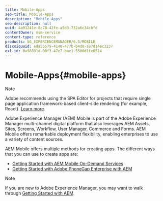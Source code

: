 ```yaml
---
title: Mobile-Apps
seo-title: Mobile-Apps
description: "Mobile-Apps"
seo-description: null
uuid: 4a91241e-8c78-42fe-a5d3-732a6c34cbfd
contentOwner: msm-service
content-type: reference
products: SG_EXPERIENCEMANAGER/6.5/MOBILE
discoiquuid: eda55579-4140-477b-b4d0-a87d14ec3237
exl-id: 0a98881d-08f3-47e7-bae1-5500d1fe6514
---
```

# Mobile-Apps{#mobile-apps}

>[!NOTE]
>
>Adobe recommends using the SPA Editor for projects that require single page application framework-based client-side rendering (for example, React). [Learn more](/help/sites-developing/spa-overview.md).

Adobe Experience Manager (AEM) Mobile is part of the Adobe Experience Manager multi-channel digital platform that also leverages AEM Assets, Sites, Screens, Workflow, User Manager, Commerce and Forms. AEM Mobile offers remarkable deployment flexibility, enabling enterprises to use a variety of content sources.

AEM Mobile offers multiple methods for creating apps. The different ways that you can use to create apps are:

* [Getting Started with AEM Mobile On-Demand Services](/help/mobile/mobile-apps-ondemand.md)
* [Getting Started with Adobe PhoneGap Enterprise with AEM](/help/mobile/phonegap.md)

>[!NOTE]
>
>If you are new to Adobe Experience Manager, you may want to walk through [Getting Started with AEM](/help/sites-deploying/deploy.md).
